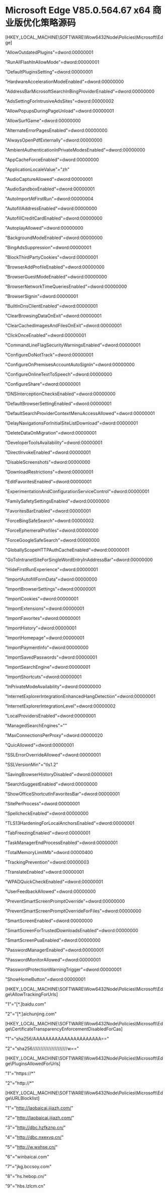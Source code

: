 Microsoft Edge V85.0.564.67 x64 商业版优化策略源码
==========================================================================

[HKEY_LOCAL_MACHINE\SOFTWARE\Wow6432Node\Policies\Microsoft\Edge]

"AllowOutdatedPlugins"=dword:00000001

"RunAllFlashInAllowMode"=dword:00000001

"DefaultPluginsSetting"=dword:00000001

"HardwareAccelerationModeEnabled"=dword:00000000

"AddressBarMicrosoftSearchInBingProviderEnabled"=dword:00000000

"AdsSettingForIntrusiveAdsSites"=dword:00000002

"AllowPopupsDuringPageUnload"=dword:00000001

"AllowSurfGame"=dword:00000000

"AlternateErrorPagesEnabled"=dword:00000000

"AlwaysOpenPdfExternally"=dword:00000000

"AmbientAuthenticationInPrivateModesEnabled"=dword:00000000

"AppCacheForceEnabled"=dword:00000000

"ApplicationLocaleValue"="zh"

"AudioCaptureAllowed"=dword:00000001

"AudioSandboxEnabled"=dword:00000001

"AutoImportAtFirstRun"=dword:00000004

"AutofillAddressEnabled"=dword:00000000

"AutofillCreditCardEnabled"=dword:00000000

"AutoplayAllowed"=dword:00000000

"BackgroundModeEnabled"=dword:00000000

"BingAdsSuppression"=dword:00000001

"BlockThirdPartyCookies"=dword:00000001

"BrowserAddProfileEnabled"=dword:00000000

"BrowserGuestModeEnabled"=dword:00000000

"BrowserNetworkTimeQueriesEnabled"=dword:00000000

"BrowserSignin"=dword:00000001

"BuiltInDnsClientEnabled"=dword:00000001

"ClearBrowsingDataOnExit"=dword:00000001

"ClearCachedImagesAndFilesOnExit"=dword:00000001

"ClickOnceEnabled"=dword:00000001

"CommandLineFlagSecurityWarningsEnabled"=dword:00000001

"ConfigureDoNotTrack"=dword:00000001

"ConfigureOnPremisesAccountAutoSignIn"=dword:00000000

"ConfigureOnlineTextToSpeech"=dword:00000000

"ConfigureShare"=dword:00000001

"DNSInterceptionChecksEnabled"=dword:00000000

"DefaultBrowserSettingEnabled"=dword:00000001

"DefaultSearchProviderContextMenuAccessAllowed"=dword:00000001

"DelayNavigationsForInitialSiteListDownload"=dword:00000001

"DeleteDataOnMigration"=dword:00000001

"DeveloperToolsAvailability"=dword:00000001

"DirectInvokeEnabled"=dword:00000001

"DisableScreenshots"=dword:00000000

"DownloadRestrictions"=dword:00000001

"EditFavoritesEnabled"=dword:00000001

"ExperimentationAndConfigurationServiceControl"=dword:00000001

"FamilySafetySettingsEnabled"=dword:00000000

"FavoritesBarEnabled"=dword:00000001

"ForceBingSafeSearch"=dword:00000002

"ForceEphemeralProfiles"=dword:00000000

"ForceGoogleSafeSearch"=dword:00000000

"GloballyScopeHTTPAuthCacheEnabled"=dword:00000001

"GoToIntranetSiteForSingleWordEntryInAddressBar"=dword:00000000

"HideFirstRunExperience"=dword:00000001

"ImportAutofillFormData"=dword:00000000

"ImportBrowserSettings"=dword:00000001

"ImportCookies"=dword:00000001

"ImportExtensions"=dword:00000001

"ImportFavorites"=dword:00000001

"ImportHistory"=dword:00000001

"ImportHomepage"=dword:00000001

"ImportPaymentInfo"=dword:00000000

"ImportSavedPasswords"=dword:00000001

"ImportSearchEngine"=dword:00000001

"ImportShortcuts"=dword:00000001

"InPrivateModeAvailability"=dword:00000000

"InternetExplorerIntegrationEnhancedHangDetection"=dword:00000001

"InternetExplorerIntegrationLevel"=dword:00000002

"LocalProvidersEnabled"=dword:00000001

"ManagedSearchEngines"=""

"MaxConnectionsPerProxy"=dword:00000020

"QuicAllowed"=dword:00000001

"SSLErrorOverrideAllowed"=dword:00000001

"SSLVersionMin"="tls1.2"

"SavingBrowserHistoryDisabled"=dword:00000001

"SearchSuggestEnabled"=dword:00000000

"ShowOfficeShortcutInFavoritesBar"=dword:00000001

"SitePerProcess"=dword:00000001

"SpellcheckEnabled"=dword:00000000

"TLS13HardeningForLocalAnchorsEnabled"=dword:00000001

"TabFreezingEnabled"=dword:00000001

"TaskManagerEndProcessEnabled"=dword:00000001

"TotalMemoryLimitMb"=dword:00000400

"TrackingPrevention"=dword:00000003

"TranslateEnabled"=dword:00000001

"WPADQuickCheckEnabled"=dword:00000001

"UserFeedbackAllowed"=dword:00000000

"PreventSmartScreenPromptOverride"=dword:00000000

"PreventSmartScreenPromptOverrideForFiles"=dword:00000000

"SmartScreenEnabled"=dword:00000000

"SmartScreenForTrustedDownloadsEnabled"=dword:00000000

"SmartScreenPuaEnabled"=dword:00000000

"PasswordManagerEnabled"=dword:00000001

"PasswordMonitorAllowed"=dword:00000001

"PasswordProtectionWarningTrigger"=dword:00000001

"ShowHomeButton"=dword:00000001

[HKEY_LOCAL_MACHINE\SOFTWARE\Wow6432Node\Policies\Microsoft\Edge\AllowTrackingForUrls]

"1"="[*.]baidu.com"

"2"="[*.]aichunjing.com"

[HKEY_LOCAL_MACHINE\SOFTWARE\Wow6432Node\Policies\Microsoft\Edge\CertificateTransparencyEnforcementDisabledForCas]

"1"="sha256/AAAAAAAAAAAAAAAAAAAAAA=="

"2"="sha256//////////////////////w=="

[HKEY_LOCAL_MACHINE\SOFTWARE\Wow6432Node\Policies\Microsoft\Edge\PluginsAllowedForUrls]

"1"="https://*"

"2"="http://*"

[HKEY_LOCAL_MACHINE\SOFTWARE\Wow6432Node\Policies\Microsoft\Edge\URLBlocklist]

"1"="http://laobaicai.ijiazh.com/"

"2"="http://laobaicai.ijiazh.com/"

"3"="http://dbc.hzfkznp.cn/"

"4"="http://dbc.nxexvq.cn/"

"5"="http://w.wxhse.cn/"

"6"="winbaicai.com"

"7"="jkg.bccsoy.com"

"8"="hs.hebop.cn/"

"9"="hbs.lzlcm.cn"
